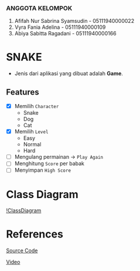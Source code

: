 ### ANGGOTA KELOMPOK
1. Afifah Nur Sabrina Syamsudin - 05111940000022
2. Vyra Fania Adelina - 05111940000109
3. Abiya Sabitta Ragadani - 05111940000166

# SNAKE
- Jenis dari aplikasi yang dibuat adalah **Game**.

## Features
- [x] Memilih `Character`
  - Snake
  - Dog
  - Cat
- [x] Memilih `Level`
  - Easy
  - Normal
  - Hard
- [ ] Mengulang permainan -> `Play Again`
- [ ] Menghitung `Score` per babak
- [ ] Menyimpan `High Score`

# Class Diagram
[!ClassDiagram](https://github.com/abiyasabitta/PBO/blob/main/Final%20Project/Screenshot/ClassDiagram_Snake.jpeg)

# References
[Source Code](http://zetcode.com/javagames/snake/)

[Video](https://www.youtube.com/watch?v=bI6e6qjJ8JQ)

